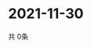 # 2021-11-30
  共 0条

  <!-- BEGIN -->
  <!-- 最后更新时间Tue Nov 30 2021 21:03:08 GMT+0000 (Coordinated Universal Time) -->
  
  <!-- END -->
  
  